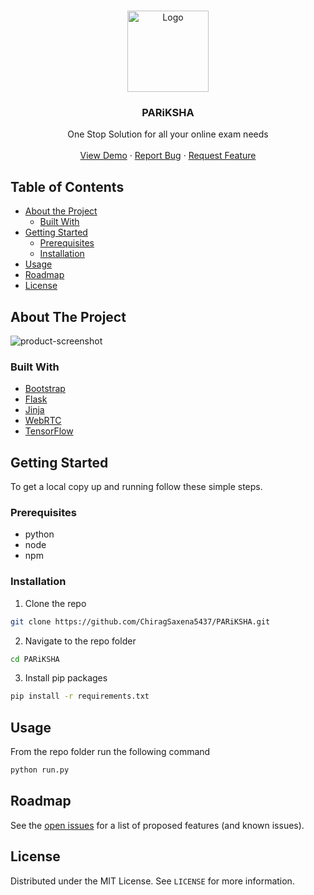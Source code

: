 <br />
<p align="center">
  <a href="https://github.com/ChiragSaxena5437/PARiKSHA">
    <img src="assets/images/logo.png" alt="Logo" width="130" height="130">
  </a>

  <h3 align="center">PARiKSHA</h3>

  <p align="center">
    One Stop Solution for all your online exam needs
    <br />
    <br />
    <a href="https://github.com/ChiragSaxena5437/PARiKSHA">View Demo</a>
    ·
    <a href="https://github.com/ChiragSaxena5437/PARiKSHA/issues">Report Bug</a>
    ·
    <a href="https://github.com/ChiragSaxena5437/PARiKSHA/issues">Request Feature</a>
  </p>
</p>


## Table of Contents

* [About the Project](#about-the-project)
  * [Built With](#built-with)
* [Getting Started](#getting-started)
  * [Prerequisites](#prerequisites)
  * [Installation](#installation)
* [Usage](#usage)
* [Roadmap](#roadmap)
* [License](#license)



## About The Project

![product-screenshot]



### Built With

* [Bootstrap](https://getbootstrap.com/)
* [Flask](https://flask.palletsprojects.com/)
* [Jinja](https://jinja.palletsprojects.com/)
* [WebRTC](https://webrtc.org/)
* [TensorFlow](https://www.tensorflow.org/)



## Getting Started

To get a local copy up and running follow these simple steps.

### Prerequisites

* python
* node
* npm


### Installation

1. Clone the repo
```sh
git clone https://github.com/ChiragSaxena5437/PARiKSHA.git
```
2. Navigate to the repo folder
```sh
cd PARiKSHA
```
3. Install pip packages
```sh
pip install -r requirements.txt
```



## Usage

From the repo folder run the following command
```sh
python run.py
```



## Roadmap

See the [open issues](https://github.com/CSI-Research-Community/PARiKSHA/issues) for a list of proposed features (and known issues).



## License

Distributed under the MIT License. See `LICENSE` for more information.






<!-- MARKDOWN LINKS & IMAGES -->
<!-- https://www.markdownguide.org/basic-syntax/#reference-style-links -->
[product-screenshot]: assets/images/About.png
